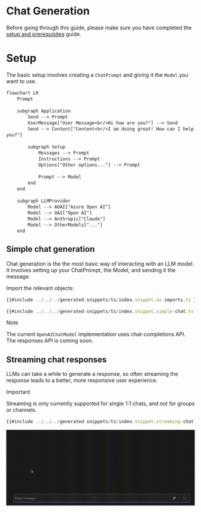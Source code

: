 # Chat Generation

Before going through this guide, please make sure you have completed the [setup and prerequisites](./setup-and-prereqs.md) guide.

# Setup

The basic setup involves creating a `ChatPrompt` and giving it the `Model` you want to use.

```mermaid
flowchart LR
    Prompt

    subgraph Application
        Send --> Prompt
        UserMessage["User Message<br/>Hi how are you?"] --> Send
        Send --> Content["Content<br/>I am doing great! How can I help you?"]

        subgraph Setup
            Messages --> Prompt
            Instructions --> Prompt
            Options["Other options..."] --> Prompt

            Prompt --> Model
        end
    end

    subgraph LLMProvider
        Model --> AOAI["Azure Open AI"]
        Model --> OAI["Open AI"]
        Model --> Anthropic["Claude"]
        Model --> OtherModels["..."]
    end
```

## Simple chat generation

Chat generation is the the most basic way of interacting with an LLM model. It involves setting up your ChatPrompt, the Model, and sending it the message.

Import the relevant objects:

<!-- langtabs-start -->
```typescript
{{#include ../../../generated-snippets/ts/index.snippet.ai-imports.ts }}
```
<!-- langtabs-end -->

<!-- langtabs-start -->
```typescript
{{#include ../../../generated-snippets/ts/index.snippet.simple-chat.ts }}
```
<!-- langtabs-end -->

> [!NOTE]
> The current `OpenAIChatModel` implementation uses chat-completions API. The responses API is coming soon.

## Streaming chat responses

LLMs can take a while to generate a response, so often streaming the response leads to a better, more responsive user experience.

> [!IMPORTANT]
> Streaming is only currently supported for single 1:1 chats, and not for groups or channels.

<!-- langtabs-start -->
```typescript
{{#include ../../../generated-snippets/ts/index.snippet.streaming-chat.ts }}
```
<!-- langtabs-end -->

![Streaming the response](../../assets/screenshots/streaming-chat.gif)
